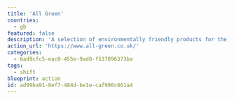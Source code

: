 ```yaml
---
title: 'All Green'
countries:
  - gb
featured: false
description: 'A selection of environmentally friendly products for the home, garden, pets and other stuff.'
action_url: 'https://www.all-green.co.uk/'
categories:
  - 6ad9cfc5-eac0-455e-9ad0-f537896373ba
tags:
  - shift
blueprint: action
id: ad99ba91-8ef7-484d-be1e-caf990c861a4
---
```

